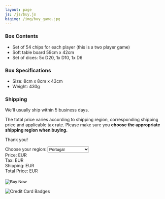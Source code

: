 ```yaml
---
layout: page
js: /js/buy.js
bigimg: /img/buy_game.jpg
---
```


### Box Contents
- Set of 54 chips for each player (this is a two player game)
- Soft table board 59cm x 42cm
- Set of dices: 5x D20, 1x D10, 1x D6

### Box Specifications
- Size:  8cm x 8cm x 43cm
- Weight: 430g

### Shipping
We'll usually ship within 5 business days.

The total price varies according to shipping region, corresponding shipping price and applicable tax rate. Please make sure you **choose the appropriate shipping region when buying.**

Thank you!


<form action="https://www.paypal.com/cgi-bin/webscr" method="post" target="_top">
  <label>Choose your region:</label>
  <select id="region_selection" name="region">
    <option value="pt">Portugal </option>
    <option value="eu">European Union</option>
    <option value="non_eu">Europe outside EU</option>
    <option value="world">World</option>
  </select>
  <br />

  <div>
    <label>Price:</label> <span id="label_price"></span> <span>EUR</span>
  </div>
  <div>
    <label>Tax:</label> <span id="label_tax"></span> <span>EUR</span>
  </div>
  <div>
    <label>Shipping:</label> <span id="label_shipping"></span> <span>EUR</span>
  </div>
  <div>
    <label>Total Price:</label> <span id="label_total"></span> <span>EUR</span>
  </div>
  <br />

  <input type="hidden" name="amount" value="">
  <input type="hidden" name="tax" value="">
  <input type="hidden" name="shipping" value="">

  <input type="hidden" name="cmd" value="_s-xclick">
  <input type="hidden" name="hosted_button_id" value="U8NW3WZYB7YTS">
  <input type="image" src="https://www.paypalobjects.com/webstatic/en_US/i/btn/png/btn_buynow_107x26.png" alt="Buy Now" name="submit">
  <img alt="" border="0" src="https://www.paypalobjects.com/en_US/i/scr/pixel.gif" width="1" height="1">
</form>

<img src="https://www.paypalobjects.com/webstatic/en_US/i/buttons/cc-badges-ppmcvdam.png" alt="Credit Card Badges">
